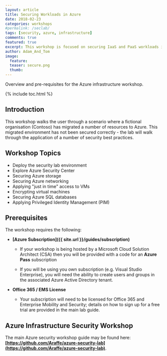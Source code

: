 ```yaml
---
layout: article
title: Securing Workloads in Azure
date: 2018-02-23
categories: workshops
#permalink: /seclab/
tags: [security, azure, infrastructure]
comments: true
featured: true
excerpt: This workshop is focused on securing IaaS and PaaS workloads in Azure.     
author: Adam_And_Tom
image:
  feature: 
  teaser: secure.png
  thumb: 
---
```

Overview and pre-requisites for the Azure infrastructure workshop.

{% include toc.html %}

## Introduction

This workshop walks the user through a scenario where a fictional organisation (Contoso) has migrated a number of resources to Azure. This migrated environment has not been secured correctly - the lab will walk through the application of a number of security best practices.

## Workshop Topics

* Deploy the security lab environment
* Explore Azure Security Center
* Securing Azure storage
* Securing Azure networking
* Applying "just in time" access to VMs
* Encrypting virtual machines
* Securing Azure SQL databases
* Applying Privileged Identity Management (PIM)

## Prerequisites

The workshop requires the following:

* **[Azure Subscription]({{ site.url }}/guides/subscription)**
  * If your workshop is being hosted by a Microsoft Cloud Solution Architect (CSA) then you will be provided with a code for an **Azure Pass** subscription

  * If you will be using you own subscription (e.g. Visual Studio Enterprise), you will need the ability to create users and groups in the associated Azure Active Directory tenant.

* **Office 365 / EMS License**
  * Your subscription will need to be licensed for Office 365 and Enterprise Mobility and Security; details on how to sign up for a free trial are provided in the main lab guide.

## Azure Infrastructure Security Workshop

The main Azure security workshop guide may be found here:
**[https://github.com/Araffe/azure-security-lab](https://github.com/Araffe/azure-security-lab)**.